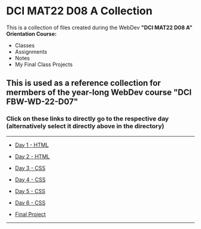 # DCI MAT22 D08 A Collection

This is a collection of files created during the WebDev **"DCI MAT22 D08 A" Orientation Course:**

* Classes
* Assignments
* Notes
* My Final Class Projects

This is used as a reference collection for mermbers of the year-long WebDev course **"DCI FBW-WD-22-D07"**
---
### Click on these links to directly go to the respective day (alternatively select it directly above in the directory)
---
* [Day 1 - HTML](./day_1_html/)
* [Day 2 - HTML](./day_2_html/)
* [Day 3 - CSS](./day_3_css/)
* [Day 4 - CSS](./day_4_css/)
* [Day 5 - CSS](./day_5_css/)
* [Day 6 - CSS](./day_6_css/website-example-by-gael/)

* [Final Project](./dci_mat22_d08a_my_first_project_manuel_fahrenholz/)
---
